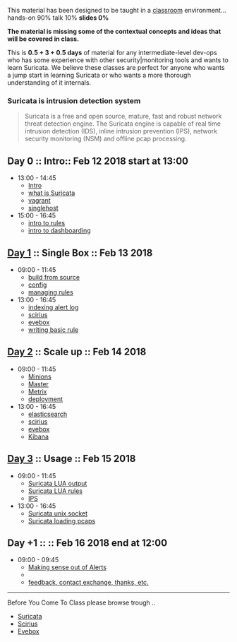 
This material has been designed to be taught in a [classroom](https://ccdcoe.org/cyber-defence-monitoring-course-suite-module-1-0.html) environment... hands-on 90% talk 10% **slides 0%**

**The material is missing some of the contextual concepts and ideas that will be covered in class.**

This is **0.5 + 3 + 0.5 days** of material for any intermediate-level dev-ops who has some experience with other security|monitoring tools and wants to learn Suricata. We believe these classes are perfect for anyone who wants a jump start in learning Suricata or who wants a more thorough understanding of it internals.

### Suricata is intrusion detection system

> Suricata is a free and open source, mature, fast and robust network threat detection engine. The Suricata engine is capable of real time intrusion detection (IDS), inline intrusion prevention (IPS), network security monitoring (NSM) and offline pcap processing.

## Day 0 :: Intro:: Feb 12 2018 start at 13:00

 * 13:00 - 14:45
   * [Intro](/common/day_intro.md)
   * [what is Suricata](/Suricata/suricata/README.md)
   * [vagrant](/common/vagrant_intro.md)
   * [singlehost](/Suricata/vagrant/singlehost/)
 * 15:00 - 16:45
   * [intro to rules](/Suricata/rules/rules.md)
   * [intro to dashboarding](/common/kibana.md)

## [Day 1](/Suricata/classroom/day_1/README.md) :: Single Box :: Feb 13 2018

 * 09:00 - 11:45
   * [build from source](/Suricata/suricata/build.md)
   * [config](/Suricata/suricata/config.md)
   * [managing rules](/Suricata/suricata/rules.md)
 * 13:00 - 16:45
   * [indexing alert log](/Suricata/suricata/rsyslog.md)
   * [scirius](/Suricata/scirius/README.md)
   * [evebox](/Suricata/evebox/README.md)
   * [writing basic rule](/Suricata/suricata/writing.first.rule.md)

## [Day 2](/Suricata/classroom/day_2/README.md) :: Scale up :: Feb 14 2018

* 09:00 - 11:45
  * [Minions](/common/SetUpMinions.md)
  * [Master](/common/SetUpMaster.md)
  * [Metrix](/TICK/Telegraf/README.md)
  * [deployment]()
* 13:00 - 16:45
  * [elasticsearch]()
  * [scirius]()
  * [evebox]()
  * [Kibana](/common/kibana.md)


## [Day 3](/Suricata/classroom/day_3/README.md) :: Usage :: Feb 15 2018

* 09:00 - 11:45
  * [Suricata LUA output](/Suricata/suricata/stats2influxdb.md)
  * [Suricata LUA rules](/Suricata/suricata/rules.lua.md)
  * [IPS]()
* 13:00 - 16:45
  * [Suricata unix socket](/Suricata/suricata/unixsocket.md)
  * [Suricata loading pcaps](/Suricata/suricata/LoadPcaps.md)


## Day +1 :: :: Feb 16 2018 end at 12:00

* 09:00 - 09:45
  * [Making sense out of Alerts](/common/kibana.md)
  * []()
  * [feedback, contact exchange, thanks, etc.](/common/Closing.md)


----

Before You Come To Class please browse trough ..

* [Suricata](/Suricata/suricata/README.md)
* [Scirius](/Suricata/scirius/README.md)
* [Evebox](/Suricata/evebox/README.md)
